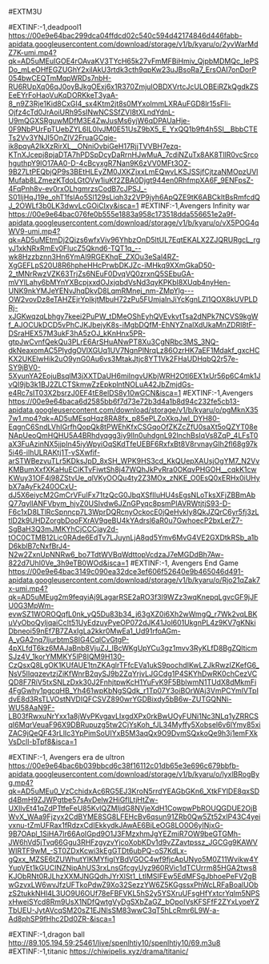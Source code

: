 #EXTM3U


#EXTINF:-1,deadpool1
https://00e9e64bac299dca04ffdcd02c540c594d42174846d446fabb-apidata.googleusercontent.com/download/storage/v1/b/kyaru/o/2yvWarMdZ7K-umi.mp4?qk=AD5uMEuIGOE4rOAvaKV3TYcH65k27vFmMFBiHmiv_QjpbMDMQc_IePSDo_mLeOHfEGZUGhY2xilAkU3rtdk3cth9qpKw23uJBsoRa7_ErsOAI7onDorP054bwCEQTmMqpWRDs7nbH-RU6RUpXq06qJ0oyBJkgOExj6x1R370ZmjuIOBDXVrtcJcULOBEiRZkQgdkZSEeEYrFoHaoVuKqDORKkeT3yaA-8_n9Z3Rje1Kid8CxGI4_sx4Ktm2jt8s0MYxoImmLXRAuFGD8lr15sFli-Ojfz4cTd0JrAoiURh95sINwNCSSfZVI8tXLndYdnL-U9mQGXSRguwMDfM3E4ZwJusMs6yjW6qDPAUaHje-0F9NbPUrFpTUebZYL6IL0lvJM0E51UsZ9bX5_E_YxQQ1b9ft4h5Sl__BbbCTETs2Vv3YNJI5OnZIV2FruaGCqie-ik8pqyA2lkXzRirXL__ONniOvbiGeH17RjjTVVBH7ezq-KTnXJcepj8pjaDTA7hPDSpDcyDaRrnHJwMuA_7cdiNZuTx8AK8TllR0vcSrcohguthpY9lO17AA0-D-4cBcyxgR7Nan9K6zVV0MFt3OZ-9B27LtPEQbjQP9s3BEtHLEyZM0JXKZjxxLmEQwvLKSJSSjfCjtzaNMOpzUVlMufab8LZmezKTdoLGtOVw1iuKf2ZBA0Djgt944en0RhfmpXA6F_9ENFpsZ-4FqPnh8v-ev0rxOLhgmrzsCodB7cJPSJ_-S01IjHqJ19e_ohT1fslAo5Sl129sLiqh3z2VP9jyh6ApQZE9tK6ABCkltBsRmfcdQJ_2OWLf3b0LK3dwvLcGOiCIxy&isca=1
#EXTINF:-1,Avengers Infinity war
https://00e9e64bac076fe0b555e1883a958c173518dda556651e2a9f-apidata.googleusercontent.com/download/storage/v1/b/kyaru/o/vX5POG4qWV9-umi.mp4?qk=AD5uMEtmDj2Qjzs6wfxViv96YhbzOnD5ltUL7EqtEKALX2ZJQRURgcL_rgyJ1xkNRxRmEv0FlucZ5Qknd6-TQT1q_--wk8Hzzbznn3Hn6YmAl9RGEKhqE_ZXOu3eSal4RZ-XgGEFLpS20U8R6hpheHHcPrwbDKJZc-iMHkq9XXmGkaD50-2_tMNrRwzVZK63TrjZs6NEuF0DvqVQ0zrxnQ5SEbuGA-mVYlLahy6bMYnYXBcpjxxdOJxjqbdVsNd3qyKPKbI8XUqb4nyHen-UNK9nkYMJeYENvJhqDkvD8LqmRMnej_nm-ZMpYlg---OW2vovDz8eTAHZEjrYpIkjtMbuH72zPu5FUmjaInJiYcKgnLZI1QOX8kUVPLDRj-xJGKwqzqLbhgy7keei2PuPW_tDMeOShEyhQVEvkvtTsa2dNPk7NCVS9kgWf_AJOCUkDCD5vPhCJKJbejyK8s-iMgbDQfM-EhNYZnalXdUkaMnZDRl8tF-DSraHEX57M3ukF3hA5zOJ_kKnHnx5PR-gtpJwCvnfQekQu3PLrE6ArSHuANwPT8Xu3CgNRbc3MS_3NQ-dkNeaxomAC5PlydgOVlXGUq1UV7NgnPlNrqLz86OzrHK7aEF1Mdakf_gxcHCKX2UKElwHik2uO9ynG0Au6vs3MtakJtjc8YT1Vk2FHaUDHqbQ2r57e-SY9jBV0-5XyunYA2EojuBsqlM3jXXTDaUH6miIngvUKbjWRH2Otl6EX1xUr56p6C4mk1JvQI9jb3k1BJ2ZLCTSkmwZzEpkplntNOLuA42JbZmjdGs-e4Rc7sIT03X2bsrzJ0EF4tE8elDS8y10wGCN&isca=1
#EXTINF:-1,Avengers
https://00e9e64baca6d2585bb6f7d73e72b3d4a1b8d94c232fe5cb13-apidata.googleusercontent.com/download/storage/v1/b/kyaru/o/pgMknX357w1.mp4?qk=AD5uMEsqHqz8RA8fx_p85ePLZoXkqJwl_DYH80-EqgnC6SndLVhIGrfhQopQk8tPWEhKfxCSGqoOfZKZcZfU0saXt5oQZYT08eNApUeoQmHQHU5A4BRhdyqgg3iy9lIn0uhdgnL92lnchBsIqVs8ZqP_4LFsT0aX3FuAzinNX5jjpIn45iyWpyiOqSKdTfeUEBF6RxfxBt8V8rvnayGIh2fl68g97k5i46-ilhULRAKtj1T-vSXwfif-arSTWBezvuTLr5KDksJpD_8xSH_WPK9HS3cd_KkQUepXAUsjOgYM7_N2VvKMBumXxfXKaHuECiKTvFiwtSh8j47WQhJkPvRra0OKqvPHGOH__cqkK1cwKWuy31OF4j98ZStvUe_qlVKyOOQu4ty2Z3MOx_zNKE_O0EsQ0xERHx0iUHybX7aAyFk240OCxU-dJ5X6eiycM2GmCrVFuIFx71tzQcG0JbqXSfIIuHU4sEgsNLoTksXFjZBBmAbQ77qyllANFVbym_hjvZ0USIvdw6JZnGPyqc8psmPIAVRWtjtjS93-D-F6c1xD8LTlRcSpnncp7L3WprDQRcnyOckocE0jQeHvkIy8QkJZQrC6yr5fj3zLtlD2k9UHDZorgbDooFXrAV9qeBU4kYAdrsl6aR0u7GwhoecP2bxLerZ7-SgBaH3Q3mJMKYhCjCCCjay2d-tOC0CTMB12Lic0RAde6EdTv7LJuynLjA8qd5Ymv6MvG4VE2GXDtkRSb_a1bD6kblB7cNxfBrJ4-N2w2ZxnUpNNRw6_bo7TdtWVBqWdttopVcdzaJ7eMGDdBh7Aw-822d7UhI0Ve_3h9eTB0WOd&isca=1
#EXTINF:-1, Avengers End Game
https://00e9e64bac3149c090ea32dce3ef606f52640e9b465046d491-apidata.googleusercontent.com/download/storage/v1/b/kyaru/o/Rjo21qZak7x-umi.mp4?qk=AD5uMEug2m9feqyiAj9LagarRSE2aRO3f3l9WZz3wqKnepqLgvcGF9jJFU0G3MpWm-evwSZ1WOROQqfL0nk_yQ5Du83b34_j63gXZ0i6Xh2wWmgQ_r7Wk2vqLBKuVyOboQyljqaiCcIt51UyEdzuyPyeOP072dJK41Jol601UkgnPL4z9KV7gKNkiDbneoi59nEf7B7ZAxIgLa2kkr0MwEa1_Ud91rfoAGm-A_yGA2nq7ljurbtmS8IG4CqlCvGtgP-4pXLfdT6kz6MAJaBnb8VjuZJ_IBcWKgUpYCu3gz1mvv3RyKLfD8BgZQlticmSJz4V_1korYMMKY5lP8IQM9H130-CzQsxQ8LgOK1KUfAUE1tnZKAglrTFfcEVa1ukS9pochdIKwLZJkRwzIZKefG6_NsV5IIqqzevtzjZiKfWnrB2qySJ9b2ZqYrjvLJGCdg1P4SKYhDwRK0chCezVCQD8F7RiV5txSNLzDxk30J2FnhjtpwKcH1YuFvK9F5BblwmN1TUdX8dMkmFi4FgGwhy1pgcqHB_Yh461wpKbNgSQdk_r1Tp07Y3oiBOrWAj3VmPCYmlVTpIdvE8d3RsTLVOstNVDIQFCSVZ890wrYGDBixdy5bB6w-ZUTGQNNi-WU58AaN9F-LB03fRwxuNrYxx1a8jWvPKvgavLIxgdXPx0rkBwUOyFUNi1Nc3NLq1yZRRCSqI6MqrVeuaF96X9DBRupuzg5tw2CjYsKoh_fJL34Myffy5Xobsel6v6lYmy85xiZAC9jQeQF43rLlIc3YpPimSoUIYxB5M3aqQx9O9DvmSQxkoQe9h3j1emFXkVsDcll-bTpf8&isca=1

#EXTINF:-1, Avengers era de ultron
https://00e9e64bac6b039bbcd6c38f16112c01db65e3e696c679bbfb-apidata.googleusercontent.com/download/storage/v1/b/kyaru/o/lyxlBRogByg.mp4?qk=AD5uMEu0_VzCchidxAc6RG5EJ3KroN5rrdYEAGbGKn6_XtkFYlDE8qxSDd4BmH9ZJWPgtbe57sAvDelw2HiGflLtjHtZw-UXIlvEt41qZdPTtfeFeU85KvlQZMIjdG8NVjeXdH1CowpwPbROUQGDUE2OjBWvX_WAa9Fjzyx2CdBYME8SG8LFEHcBv6qsun91ZRb0Qw5Zt52xIP43C4yeivxnu-tZmUFRax1fRdzxCdIEkkydkJAwAE6BiLeOG8LO0O6yINjxG-9B7OApl_1SiHA7lr66AoIGpd9O1J3FMzxhmJgYEZmiR7OW9beGTGMh-JW6hVd5jTvq66Ggu3RHFzgyzvYjcoXobKDv1d9vZZavtpssz_JGCGg9KAWVWIRTF9wM_-ST0ZDxKcwi3kEgGTDt6ubPQ-oS7KdLx-gQxx_MZSE6tZUWhutYIKMYfigIYBdVGOC4wf9fjcApUNyo5M0Z11Wvikw4YYupVEt1kGUCINZNjpAhUS3rxLnsGfcgyUyz960RVic1dTCUrrm85HGA2tws8KJObRNt0RJLhzXXMJNGQdhJYrXlSt1_LtlMSIFEw5EdMFSgJbhoePeFV2gBwGzvxLW6wvJfzUFTkoPdwZ9Xo32SezzYW6Z5KGgssxPhWcLRFaBoalUObzS2tukkNHl4L3UO9U6OUf78eFBFVKL5hS2y5YSXruUFsgHfYxtcrYqlm5NPSxHweiSYcd8Rm9UsX1NDfQwtgVyDgSXbZaGZ_bOpoIVsKFSFfF2ZYxLyoeYZTbUEU-JytAVcqSM20sZ1EJNlsSM83wwC3qT5hLcRmr6L9W-a-Ad8phSP9fHhc2Dd0ZR-&isca=1

#EXTINF:-1,dragon ball
http://89.105.194.59:25461/live/spenlhtiy10/spenlhtiy10/69.m3u8
#EXTINF:-1,titanic
https://chiwipelis.xyz/drama/titanic/
